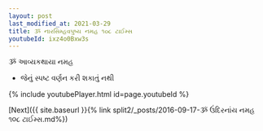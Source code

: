 ```yaml
---
layout: post
last_modified_at: 2021-03-29
title: ૐ નારસિમ્હવપુષ્ય નમહ ૧૦૮ ટાઈમ્સ
youtubeId: ixz4o0Bxw3s
---
```

 
 
 ૐ આવ્યકથાયા નમહ  
 
 -  જેનું સ્પષ્ટ વર્ણન કરી શકાતું નથી 
 
  
 
  
 
 
 
 
 
 


{% include youtubePlayer.html id=page.youtubeId %}
 
[Next]({{ site.baseurl }}{% link  split2/_posts/2016-09-17-ૐ ઉંદિરનાંય નમહ ૧૦૮ ટાઈમ્સ.md%})
 

